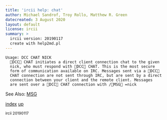 ```yaml
---
title: 'ircii help: chat'
author: Michael Sandrof, Troy Rollo, Matthew R. Green
datecreated: 3 August 2020
layout: default
license: ircii
summary: >
  ircii version: 20190117
  create with help2md.pl
---
```

```
Usage: DCC CHAT NICK
  DCC CHAT initiates a direct client connection chat to the given
  nick, who must respond with DCC CHAT. This is the most secure
  form of communication available on IRC. Messages sent via a DCC
  CHAT connection are not sent through IRC, but are sent by a direct
  connection between your client and the remote client. Messages
  are sent over a DCC CHAT connection with /MSG =nick

```
See Also:
  [MSG](../msg.html)

[index](index.html)
[up](..)

<small> ircii 20190117 </small>

